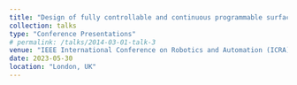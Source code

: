```yaml
---
title: "Design of fully controllable and continuous programmable surface based on machine learning"
collection: talks
type: "Conference Presentations"
# permalink: /talks/2014-03-01-talk-3
venue: "IEEE International Conference on Robotics and Automation (ICRA)"
date: 2023-05-30
location: "London, UK"
---
```


<!-- This is a description of your conference proceedings talk, note the different field in type. You can put anything in this field. -->
